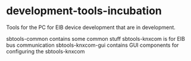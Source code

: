 development-tools-incubation
============================

Tools for the PC for EIB device development that are in development.

sbtools-common contains some common stuff
sbtools-knxcom is for EIB bus communication
sbtools-knxcom-gui contains GUI components for configuring the sbtools-knxcom
